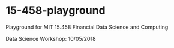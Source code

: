 # 15-458-playground
Playground for MIT 15.458 Financial Data Science and Computing

Data Science Workshop: 10/05/2018
